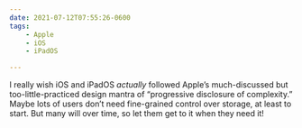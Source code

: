 ```yaml
---
date: 2021-07-12T07:55:26-0600
tags:
    - Apple
    - iOS
    - iPadOS

---
```


I really wish iOS and iPadOS *actually* followed Apple’s much-discussed but too-little-practiced design mantra of “progressive disclosure of complexity.” Maybe lots of users don’t need fine-grained control over storage, at least to start. But many will over time, so let them get to it when they need it!